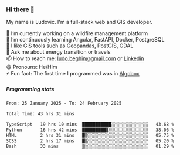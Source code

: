 ### Hi there 👋

My name is Ludovic. I'm a full-stack web and GIS developer.

 🔭 I’m currently working on a wildfire management platform<br/>
 🌱 I’m continuously learning Angular, FastAPI, Docker, PostgreSQL<br/>
 👯 I like GIS tools such as Geopandas, PostGIS, GDAL<br/>
 💬 Ask me about energy transition or travels<br/>
 📫 How to reach me: ludo.beghin@gmail.com or [Linkedin](https://www.linkedin.com/in/ludovic-beghin/)<br/>
 😄 Pronouns: He/Him<br/>
 ⚡ Fun fact: The first time I programmed was in [Algobox](https://fr.wikipedia.org/wiki/Algobox)<br/>

##### Programming stats
<!--START_SECTION:waka-->

```txt
From: 25 January 2025 - To: 24 February 2025

Total Time: 43 hrs 31 mins

TypeScript   19 hrs 10 mins  ███████████░░░░░░░░░░░░░░   43.68 %
Python       16 hrs 42 mins  █████████▓░░░░░░░░░░░░░░░   38.06 %
HTML         2 hrs 31 mins   █▒░░░░░░░░░░░░░░░░░░░░░░░   05.75 %
SCSS         2 hrs 17 mins   █▒░░░░░░░░░░░░░░░░░░░░░░░   05.20 %
Bash         33 mins         ▒░░░░░░░░░░░░░░░░░░░░░░░░   01.29 %
```

<!--END_SECTION:waka-->
